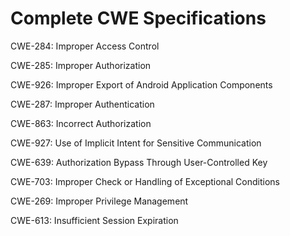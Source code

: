 

# Complete CWE Specifications

CWE-284: Improper Access Control

CWE-285: Improper Authorization

CWE-926: Improper Export of Android Application Components

CWE-287: Improper Authentication

CWE-863: Incorrect Authorization

CWE-927: Use of Implicit Intent for Sensitive Communication

CWE-639: Authorization Bypass Through User-Controlled Key

CWE-703: Improper Check or Handling of Exceptional Conditions

CWE-269: Improper Privilege Management

CWE-613: Insufficient Session Expiration